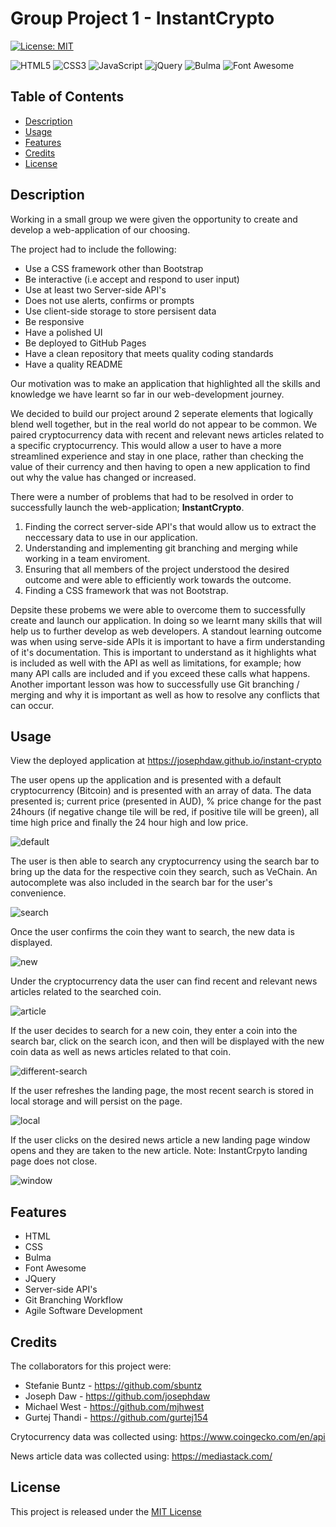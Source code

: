 # Group Project 1 - InstantCrypto 
[![License: MIT](https://img.shields.io/badge/License-MIT-yellow.svg)](https://opensource.org/licenses/MIT)

![HTML5](https://img.shields.io/badge/html5-%23E34F26.svg?logo=html5&logoColor=white)
![CSS3](https://img.shields.io/badge/css3-%231572B6.svg?&logo=css3&logoColor=white)
![JavaScript](https://img.shields.io/badge/javascript-%23323330.svg?&logo=javascript&logoColor=%23F7DF1E)
![jQuery](https://img.shields.io/badge/jquery-%230769AD.svg?&logo=jquery&logoColor=white)
![Bulma](https://img.shields.io/badge/bulma-01d1b2.svg?&logo=bulma&logoColor=white)
![Font Awesome](https://img.shields.io/badge/font%20awesome-339AF0.svg?&logo=font%20awesome&logoColor=white)

## Table of Contents
- [Description](#description)
- [Usage](#usage)
- [Features](#features)
- [Credits](#credits)
- [License](#license)

## Description
Working in a small group we were given the opportunity to create and develop a web-application of our choosing.

The project had to include the following: 
- Use a CSS framework other than Bootstrap 
- Be interactive (i.e accept and respond to user input)
- Use at least two Server-side API's
- Does not use alerts, confirms or prompts
- Use client-side storage to store persisent data 
- Be responsive 
- Have a polished UI 
- Be deployed to GitHub Pages 
- Have a clean repository that meets quality coding standards 
- Have a quality README 

Our motivation was to make an application that highlighted all the skills and knowledge we have learnt so far in our web-development journey. 

We decided to build our project around 2 seperate elements that logically blend well together, but in the real world do not appear to be common. We paired cryptocurrency data with recent and relevant news articles related to a specific cryptocurrency. This would allow a user to have a more streamlined experience and stay in one place, rather than checking the value of their currency and then having to open a new application to find out why the value has changed or increased. 

There were a number of problems that had to be resolved in order to successfully launch the web-application; **InstantCrypto**. 
1) Finding the correct server-side API's that would allow us to extract the neccessary data to use in our application.
2) Understanding and implementing git branching and merging while working in a team enviroment. 
3) Ensuring that all members of the project understood the desired outcome and were able to efficiently work towards the outcome. 
4) Finding a CSS framework that was not Bootstrap. 

Depsite these probems we were able to overcome them to successfully create and launch our application. In doing so we learnt many skills that will help us to further develop as web developers. A standout learning outcome was when using serve-side APIs it is important to have a firm understanding of it's documentation. This is important to understand as it highlights what is included as well with the API as well as limitations, for example; how many API calls are included and if you exceed these calls what happens. Another important lesson was how to successfully use Git branching / merging and why it is important as well as how to resolve any conflicts that can occur.

## Usage
View the deployed application at https://josephdaw.github.io/instant-crypto

The user opens up the application and is presented with a default cryptocurrency (Bitcoin) and is presented with an array of data. The data presented is; current price (presented in AUD), % price change for the past 24hours (if negative change tile will be red, if positive tile will be green), all time high price and finally the 24 hour high and low price. 

![default](assets/images/default.png)

The user is then able to search any cryptocurrency using the search bar to bring up the data for the respective coin they search, such as VeChain. An autocomplete was also included in the search bar for the user's convenience.  

![search](assets/images/search.png)

Once the user confirms the coin they want to search, the new data is displayed. 

![new](assets/images/new.png)

Under the cryptocurrency data the user can find recent and relevant news articles related to the searched coin. 

![article](assets/images/article.png)

If the user decides to search for a new coin, they enter a coin into the search bar, click on the search icon, and then will be displayed with the new coin data as well as news articles related to that coin. 

![different-search](assets/images/different-search.png)

If the user refreshes the landing page, the most recent search is stored in local storage and will persist on the page. 

![local](assets/images/local.png)

If the user clicks on the desired news article a new landing page window opens and they are taken to the new article. Note: InstantCrpyto landing page does not close. 

![window](assets/images/window.png)

## Features
- HTML
- CSS 
- Bulma 
- Font Awesome 
- JQuery 
- Server-side API's
- Git Branching Workflow 
- Agile Software Development 

## Credits
The collaborators for this project were: 
- Stefanie Buntz - https://github.com/sbuntz 
- Joseph Daw - https://github.com/josephdaw
- Michael West - https://github.com/mjhwest
- Gurtej Thandi - https://github.com/gurtej154

Crytocurrency data was collected using:
https://www.coingecko.com/en/api

News article data was collected using: 
https://mediastack.com/

## License
This project is released under the [MIT License](LICENSE)